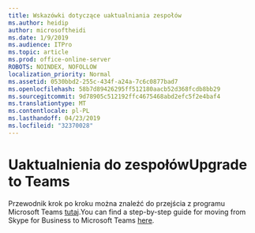 ```yaml
---
title: Wskazówki dotyczące uaktualniania zespołów
ms.author: heidip
author: microsoftheidi
ms.date: 1/9/2019
ms.audience: ITPro
ms.topic: article
ms.prod: office-online-server
ROBOTS: NOINDEX, NOFOLLOW
localization_priority: Normal
ms.assetid: 0530bbd2-255c-434f-a24a-7c6c0877bad7
ms.openlocfilehash: 58b7d89426295ff512180aacb52d368fcdb8bb29
ms.sourcegitcommit: 9d78905c512192ffc4675468abd2efc5f2e4baf4
ms.translationtype: MT
ms.contentlocale: pl-PL
ms.lasthandoff: 04/23/2019
ms.locfileid: "32370028"
---
```

# <a name="upgrade-to-teams"></a><span data-ttu-id="8f77f-102">Uaktualnienia do zespołów</span><span class="sxs-lookup"><span data-stu-id="8f77f-102">Upgrade to Teams</span></span>

<span data-ttu-id="8f77f-103">Przewodnik krok po kroku można znaleźć do przejścia z programu Microsoft Teams [tutaj](https://docs.microsoft.com/microsoftteams/journey-skypeforbusiness-teams).</span><span class="sxs-lookup"><span data-stu-id="8f77f-103">You can find a step-by-step guide for moving from Skype for Business to Microsoft Teams [here](https://docs.microsoft.com/microsoftteams/journey-skypeforbusiness-teams).</span></span>
  


